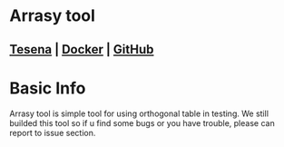 # Arrasy tool

## [Tesena](https://www.tesena.com/) | [Docker](https://hub.docker.com/r/procesor/arrays_tool) | [GitHub](https://github.com/procesor2017/orthogonalApp)

# Basic Info
Arrasy tool is simple tool for using orthogonal table in testing. We still builded this tool so if u find some bugs or you have trouble, please can report to issue section.